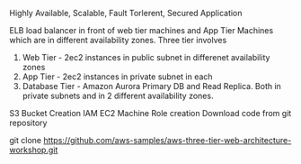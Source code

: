 Highly Available, Scalable, Fault Torlerent, Secured Application

ELB load balancer in front of web tier machines and App Tier Machines which are in different availability zones.
Three tier involves 
1) Web Tier - 2ec2 instances in public subnet in differenet availability zones
2) App Tier - 2ec2 instances in private subnet in each
3) Database Tier - Amazon Aurora Primary DB and Read Replica. Both in private subnets and in 2 different availability zones.

S3 Bucket Creation
IAM EC2 Machine Role creation
Download code from git repository

git clone https://github.com/aws-samples/aws-three-tier-web-architecture-workshop.git

   
